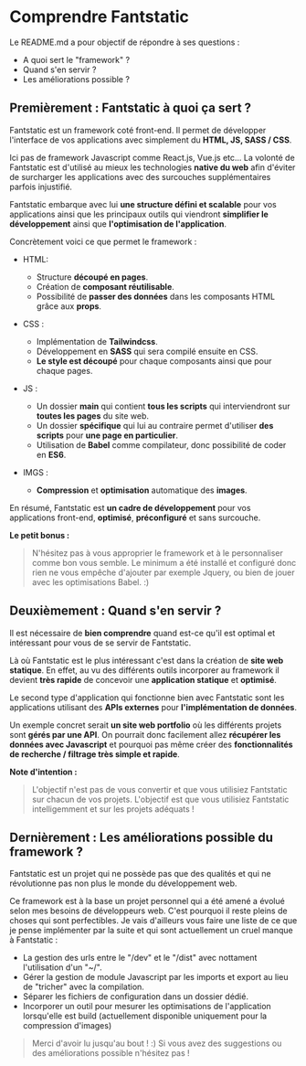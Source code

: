 # Comprendre Fantstatic
Le README.md a pour objectif de répondre à ses questions : 
- A quoi sert le "framework" ?
- Quand s'en servir ? 
-  Les améliorations possible ?

## Premièrement : Fantstatic à quoi ça sert ? 
Fantstatic est un framework coté front-end. Il permet de développer l'interface de vos applications avec simplement du **HTML, JS, SASS / CSS**. 

Ici pas de framework Javascript comme React.js, Vue.js etc... La volonté de Fantstatic est d'utilisé au mieux les technologies **native du web** afin d'éviter de surcharger les applications avec des surcouches supplémentaires parfois injustifié.

Fantstatic embarque avec lui **une structure défini et scalable** pour vos applications ainsi que les principaux outils qui viendront **simplifier le développement** ainsi que **l'optimisation de l'application**.

Concrètement voici ce que permet le framework : 
- HTML: 
	- Structure **découpé en pages**.
	- Création de **composant réutilisable**.
	- Possibilité de **passer des données** dans les composants HTML grâce aux **props**.

- CSS : 
	- Implémentation de **Tailwindcss**.
	- Développement en **SASS** qui sera compilé ensuite en CSS.
	- **Le style est découpé** pour chaque composants ainsi que pour chaque pages. 

- JS : 
	- Un dossier **main** qui contient **tous les scripts** qui interviendront sur **toutes les pages** du site web.
	- Un dossier **spécifique** qui lui au contraire permet d'utiliser **des scripts** pour **une page en particulier**.
	- Utilisation de **Babel** comme compilateur, donc possibilité de coder en **ES6**.

- IMGS :
	- **Compression** et **optimisation** automatique des **images**.

En résumé, Fantstatic est **un cadre de développement** pour vos applications front-end, **optimisé**, **préconfiguré** et sans surcouche.

**Le petit bonus :**  

> N'hésitez pas à vous approprier le framework et à le personnaliser
> comme bon vous semble. Le minimum a été installé et configuré donc
> rien ne vous empêche d'ajouter par exemple Jquery, ou bien de jouer
> avec les optimisations Babel.
> :)

## Deuxièmement :  Quand s'en servir ? 
Il est nécessaire de **bien comprendre** quand est-ce qu'il est optimal et intéressant pour vous de se servir de Fantstatic. 

Là où Fantstatic est le plus intéressant c'est dans la création de **site web statique**. En effet, au vu des différents outils incorporer au framework il devient **très rapide** de concevoir une **application statique** et **optimisé**.

Le second type d'application qui fonctionne bien avec Fantstatic sont les applications utilisant des **APIs externes** pour **l'implémentation de données**. 

Un exemple concret serait **un site web portfolio** où les différents projets sont **gérés par une API**. On pourrait donc facilement allez **récupérer les données avec Javascript** et pourquoi pas même créer des **fonctionnalités de recherche / filtrage très simple et rapide**.

**Note d'intention :**  
> L'objectif n'est pas de vous convertir et que vous utilisiez Fantstatic sur chacun de vos projets. 
> L'objectif est que vous utilisiez Fantstatic intelligemment et sur les projets adéquats !


## Dernièrement : Les améliorations possible du framework ?

Fantstatic est un projet qui ne possède pas que des qualités et qui ne révolutionne pas non plus le monde du développement web. 

Ce framework est à la base un projet personnel qui a été amené a évolué selon mes besoins de développeurs web. C'est pourquoi il reste pleins de choses qui sont perfectibles. Je vais d'ailleurs vous faire une liste de ce que je pense implémenter par la suite et qui sont actuellement un cruel manque à Fantstatic :

- La gestion des urls entre le "/dev" et le "/dist" avec nottament l'utilisation d'un "~/".
- Gérer la gestion de module Javascript par les imports et export au lieu de "tricher" avec la compilation.
- Séparer les fichiers de configuration dans un dossier dédié.
- Incorporer un outil pour mesurer les optimisations de l'application lorsqu'elle est build (actuellement disponible uniquement pour la compression d'images)

> Merci d'avoir lu jusqu'au bout ! :)
> Si vous avez des suggestions ou des améliorations possible n'hésitez pas !
